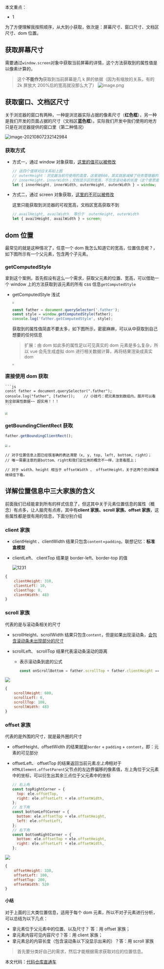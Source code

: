 本文重点：

- 1

为了方便理解我按照顺序，从大到小获取，依次是：屏幕尺寸、窗口尺寸、文档区尺寸、dom 位置。

## 获取屏幕尺寸

需要通过`window.screen`对象中获取当前屏幕的详情，这个方法获取到的属性值是以像素计算的，

> 这个**不能作为**获取到当前屏幕是几 k 屏的依据（因为有缩放的关系，有的 2k 屏放大 200%后的宽高就没那么大了） ![image.png](https://p9-juejin.byteimg.com/tos-cn-i-k3u1fbpfcp/d7261a1c60e540b9993d9f59e4306020~tplv-k3u1fbpfcp-watermark.image?)

## 获取窗口、文档区尺寸

关于浏览器的窗口有两种，一种是浏览器实际占据的像素尺寸（**红色框**），另一种是我们开发的页面占据的尺寸（文档区**蓝色框**）。实际我们开发中我们使用的地方只是在浏览器提供的窗口里（第二种情况）

![image-20210807232142984](https://p3-juejin.byteimg.com/tos-cn-i-k3u1fbpfcp/ef70789cee564bf68d94efacd2a3c2fb~tplv-k3u1fbpfcp-zoom-1.image)

### 获取方式

- 方式一，通过 window 对象获取，<u>这里的值可以被修改</u>

  ```js
  // 这四个值得对应关系如上图
  // outerHeight：浏览器当前可使用的高度，这里是860，其实就是减掉了任务管理器的高度，当你隐藏任务栏时，outerHeight就和height相等了；
  // innerHeight、innerWidth；文档显示区的宽高，不包含滚动条的长度（这个意思是没有显示的内容不算进来），自己去体会一下；
  let { innerHeight, innerWidth, outerHeight, outerWidth } = window;
  ```

- 方式二，通过 screen 对象获取，<u>这里的不可以被修改</u>

  这里只能获取到浏览器的可视宽高，文档区宽高获取不到

  ```js
  // availHeight, availWidth  等价于  outerHeight, outerWidth
  let { availHeight, availWidth } = screen;
  ```

## dom 位置

最常见的就是这种情况了，任意一个 dom 我怎么知道它的宽高，位置信息呢？，如下图所示有一个父元素，包含两个子元素。

### getComputedStyle

拿到这个案例，首先假设有这么一个需求，获取父元素的位置、宽高，可以借助一个 window 上的方法获取到该元素的所有 css 信息`getComputedStyle`

- getComputedStyle 浅试

  <img src="https://p3-juejin.byteimg.com/tos-cn-i-k3u1fbpfcp/5ee044aee53741d9bbd071cb74dd1341~tplv-k3u1fbpfcp-zoom-1.image" style="zoom: 33%;" />

  ```js
  const father = document.querySelector('.father');
  const style = window.getComputedStyle(father);
  console.log('father.getComputedStyle', style);
  ```

  获取到的属性值简直不要太多，如下图所示，密密麻麻，可以从中获取到自己想要的任何信息

  > 扩展：由 dom 如此多的属性足以可见真实的 dom 元素是多么复杂，所以 vue 会先生成虚拟 dom 进行相关数据计算，再将结果渲染成真实 dom

  <img src="https://p3-juejin.byteimg.com/tos-cn-i-k3u1fbpfcp/f1f03e97fecb4a88a23220954d489b09~tplv-k3u1fbpfcp-zoom-1.image" style="zoom: 33%;" />

### 直接使用 dom 获取

    ```js
    const father = document.querySelector(".father");
    console.log("father", [father]);	// 小技巧：把元素放到数组内，展开可以看到全部属性数据~~ 超实用！！！
    ```

<img src="https://gitee.com/sjy666666/image-host/raw/master/img/image-20210808103026628.png" style="zoom: 50%;" />

### getBoundingClientRect 获取

```js
father.getBoundingClientRect();
```

<img src="https://p3-juejin.byteimg.com/tos-cn-i-k3u1fbpfcp/71a15f18c2b04414b7aa59b8a54688b3~tplv-k3u1fbpfcp-zoom-1.image" style="zoom:50%;" />

 <img src="https://p3-juejin.byteimg.com/tos-cn-i-k3u1fbpfcp/eb95c9e0bed04bce8b3d8b148492d86b~tplv-k3u1fbpfcp-zoom-1.image" style="zoom:33%;" />

```
// 对于位置信息上图已经很准确的表达清楚（x, y, top, left, bottom, right）；
// 唯一需要注意的是bottom、right和我们定位用的概念不一样，注意看图上；

// 对于 width、height 相当于 offsetWidth 、 offsetHeight，关于这两个的详解请继续往下看。
```

## 详解位置信息中三大家族的含义

前面我们已经能拿到所有的样式信息了，但这其中关于元素位置信息的属性（概念）有点多，让人脑壳有点疼，其中有**client 家族、scroll 家族、offset 家族**，这些属性都是很有用的信息，下面分别介绍

### client 家族

- clientHeight 、clientWidth 结果只包含`content`+`padding`，联想记忆：**标准盒模型**

- clientLeft、 clientTop 结果是 border-left、border-top 的值

  ![1231](https://gitee.com/sjy666666/image-host/raw/master/img/image-20210808104126101.png)

```js
{
    clientHeight: 310,
    clientLeft: 10,
    clientTop: 0,
    clientWidth: 483
}
```

### scroll 家族

代表的是与滚动条相关的尺寸

- scrollHeight、scrollWidth 结果只包含`content`，但是如果出现滚动条，<u>会包含滚动条未出现部分的尺寸</u>

- scrollLeft、 scrollTop 结果代表滚动条滚动的距离

  - 表示滚动条到底的公式

    ```js
    const onScrollBottom = father.scrollTop + father.clientHeight === father.scrollHeight;
    ```

![](https://gitee.com/sjy666666/image-host/raw/master/img/image-20210808105214396.png)

```js
{
    scrollHeight: 600,
    scrollLeft: 0,
    scrollTop: 108,
    scrollWidth: 483
}
```

### offset 家族

代表的是外围的尺寸，就是最外圈的尺寸

- offsetHeight、offsetWidth 的结果就是`border` + `padding` + `content`，即：元素的可见部分

- offsetLeft、 offsetTop 的结果返回当前元素*左上角*相对于 `HTMLElement.offsetParent`父节点的左边界偏移的像素值，左上角位于父元素中的坐标，可以衍生出其余三点位于父元素中的坐标

  ```js
  // 右上角
  const topRightCorner = {
    top: ele.offsetTop,
    right: ele.offsetLeft + ele.offsetWidth,
  };
  // 左下角
  const bottomLeftCorner = {
    bottom: ele.offsetTop + ele.offsetHeight,
    left: ele.offsetLeft,
  };
  // 右下角
  const bottomRightCorner = {
    bottom: ele.offsetTop + ele.offsetHeight,
    right: ele.offsetLeft + ele.offsetWidth,
  };
  ```

![](https://gitee.com/sjy666666/image-host/raw/master/img/image-20210808112436745.png)

```js
{
    offsetHeight: 330,
    offsetLeft: 100,
    offsetTop: 200,
    offsetWidth: 520
}
```

#### 小结

对于上面的三大类位置信息，适用于每个 dom 元素，所以不对子元素进行分析，可以总结为以下几点：

- 拿元素位于父元素中的位置、以及尺寸？ 答：用 offset 家族；
- 拿元素内容可见内容尺寸？答：用 client 家族；
- 拿元素总的内容长度（包含滚动条以下没显示出来的）？答：用 scroll 家族

> 首先要分类好自己的需求，然后才能根据需求获取对应的位置信息。

本文代码：[代码仓库直通车](https://gitee.com/sjy666666/juejin-case/blob/master/js%E5%9F%BA%E7%A1%80/2%E3%80%81%E8%8E%B7%E5%8F%96%E5%B0%BA%E5%AF%B8%E7%9B%B8%E5%85%B3%E4%BF%A1%E6%81%AF.html)
